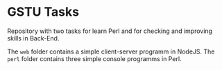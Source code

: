 # GSTU Tasks

Repository with two tasks for learn Perl and for checking and improving skills in Back-End.

The ```web``` folder contains a simple client-server programm in NodeJS.
The ```perl``` folder contains three simple console programms in Perl.
